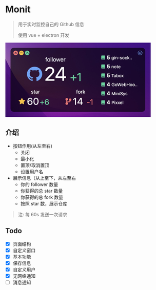 # Monit

> 用于实时监控自己的 Github 信息
> 
> 使用 vue + electron 开发

<img src="./result.png" alt="展示图" style="zoom: 50%;" />

## 介绍

- 按钮作用(从左至右)
  - 关闭
  - 最小化
  - 置顶/取消置顶
  - 设置用户名
- 展示信息（从上至下，从左至右
  - 你的 follower 数量
  - 你获得的总 star 数量
  - 你获得的总 fork 数量
  - 按照 star 数，展示仓库

> 注: 每 60s 发送一次请求

## Todo

- [x] 页面结构
- [x] 自定义窗口
- [x] 基本功能
- [x] 保存信息
- [x] 自定义用户
- [x] 无网络通知
- [ ] 消息通知
